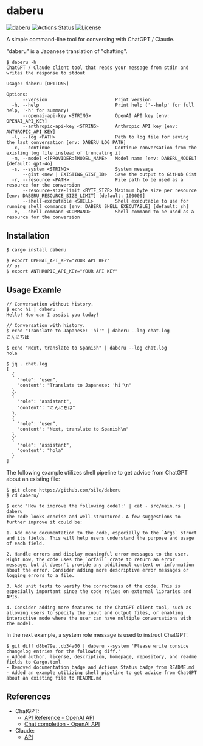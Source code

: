 daberu
======

[![daberu](https://img.shields.io/crates/v/daberu.svg)](https://crates.io/crates/daberu)
[![Actions Status](https://github.com/sile/daberu/workflows/CI/badge.svg)](https://github.com/sile/daberu/actions)
![License](https://img.shields.io/crates/l/daberu)

A simple command-line tool for conversing with ChatGPT / Claude.

"daberu" is a Japanese translation of "chatting".

```console
$ daberu -h
ChatGPT / Claude client tool that reads your message from stdin and writes the response to stdout

Usage: daberu [OPTIONS]

Options:
      --version                         Print version
  -h, --help                            Print help ('--help' for full help, '-h' for summary)
      --openai-api-key <STRING>         OpenAI API key [env: OPENAI_API_KEY]
      --anthropic-api-key <STRING>      Anthropic API key [env: ANTHROPIC_API_KEY]
  -l, --log <PATH>                      Path to log file for saving the last conversation [env: DABERU_LOG_PATH]
  -c, --continue                        Continue conversation from the existing log file instead of truncating it
  -m, --model <[PROVIDER:]MODEL_NAME>   Model name [env: DABERU_MODEL] [default: gpt-4o]
  -s, --system <STRING>                 System message
      --gist <new | EXISTING_GIST_ID>   Save the output to GitHub Gist
  -r, --resource <PATH>                 File path to be used as a resource for the conversion
      --resource-size-limit <BYTE_SIZE> Maximum byte size per resource [env: DABERU_RESOURCE_SIZE_LIMIT] [default: 100000]
      --shell-executable <SHELL>        Shell executable to use for running shell commands [env: DABERU_SHELL_EXECUTABLE] [default: sh]
  -e, --shell-command <COMMAND>         Shell command to be used as a resource for the conversion
```

Installation
------------

```cosnole
$ cargo install daberu

$ export OPENAI_API_KEY="YOUR API KEY"
// or
$ export ANTHROPIC_API_KEY="YOUR API KEY"
```

Usage Examle
------------

```console
// Conversation without history.
$ echo hi | daberu
Hello! How can I assist you today?

// Conversation with history.
$ echo "Translate to Japanese: 'hi'" | daberu --log chat.log
こんにちは

$ echo "Next, translate to Spanish" | daberu --log chat.log
hola

$ jq . chat.log
[
  {
    "role": "user",
    "content": "Translate to Japanese: 'hi'\n"
  },
  {
    "role": "assistant",
    "content": "こんにちは"
  },
  {
    "role": "user",
    "content": "Next, translate to Spanish\n"
  },
  {
    "role": "assistant",
    "content": "hola"
  }
]
```

The following example utilizes shell pipeline to get advice from ChatGPT about an existing file:
```console
$ git clone https://github.com/sile/daberu
$ cd daberu/

$ echo 'How to improve the following code?:' | cat - src/main.rs | daberu
The code looks concise and well-structured. A few suggestions to further improve it could be:

1. Add more documentation to the code, especially to the `Args` struct and its fields. This will help users understand the purpose and usage of each field.

2. Handle errors and display meaningful error messages to the user. Right now, the code uses the `orfail` crate to return an error message, but it doesn't provide any additional context or information about the error. Consider adding more descriptive error messages or logging errors to a file.

3. Add unit tests to verify the correctness of the code. This is especially important since the code relies on external libraries and APIs.

4. Consider adding more features to the ChatGPT client tool, such as allowing users to specify the input and output files, or enabling interactive mode where the user can have multiple conversations with the model.
```

In the next example, a system role message is used to instruct ChatGPT:
```console
$ git diff d8be79e..cb34a00 | daberu --system 'Please write consice changelog entries for the following diff.'
- Added author, license, description, homepage, repository, and readme fields to Cargo.toml
- Removed documentation badge and Actions Status badge from README.md
- Added an example utilizing shell pipeline to get advice from ChatGPT about an existing file to README.md
```

References
----------

- ChatGPT:
  - [API Reference - OpenAI API](https://platform.openai.com/docs/api-reference/chat)
  - [Chat completion - OpenAI API](https://platform.openai.com/docs/guides/chat)
- Claude:
  - [API](https://www.anthropic.com/api)

